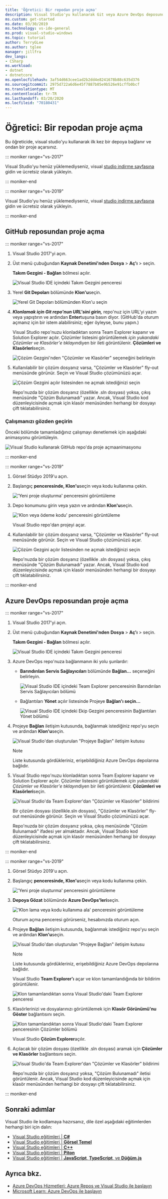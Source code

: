 ```yaml
---
title: 'Öğretici: Bir repodan proje açma'
description: Visual Studio'yu kullanarak Git veya Azure DevOps deposunda projeyi nasıl açacağınızı öğrenin.
ms.custom: get-started
ms.date: 03/30/2019
ms.technology: vs-ide-general
ms.prod: visual-studio-windows
ms.topic: tutorial
author: TerryGLee
ms.author: tglee
manager: jillfra
dev_langs:
- CSharp
ms.workload:
- dotnet
- dotnetcore
ms.openlocfilehash: 3af54d663cee1ad2b2dd4e8241678b88c635d376
ms.sourcegitcommit: 2975d722a6d6e45f7887b05e9b526e91cffb0bcf
ms.translationtype: MT
ms.contentlocale: tr-TR
ms.lasthandoff: 03/20/2020
ms.locfileid: "70180431"
---
```

# <a name="tutorial-open-a-project-from-a-repo"></a>Öğretici: Bir repodan proje açma

Bu öğreticide, visual studio'yu kullanarak ilk kez bir depoya bağlanır ve ondan bir proje açarsınız.

::: moniker range="vs-2017"

Visual Studio'yu henüz yüklemediyseniz, visual [studio indirme sayfasına](https://visualstudio.microsoft.com/vs/older-downloads/?utm_medium=microsoft&utm_source=docs.microsoft.com&utm_campaign=vs+2017+download) gidin ve ücretsiz olarak yükleyin.

::: moniker-end

::: moniker range="vs-2019"

Visual Studio'yu henüz yüklemediyseniz, visual [studio indirme sayfasına](https://visualstudio.microsoft.com/downloads) gidin ve ücretsiz olarak yükleyin.

::: moniker-end

## <a name="open-a-project-from-a-github-repo"></a>GitHub reposundan proje açma

::: moniker range="vs-2017"

1. Visual Studio 2017'yi açın.

1. Üst menü çubuğundan **Kaynak Denetimi'nden** **Dosya** > **Aç'ı** > seçin.

   **Takım Gezgini - Bağlan** bölmesi açılır.

    ![Visual Studio IDE içindeki Takım Gezgini penceresi](./media/open-proj-repo-team-explorer.png)

1. Yerel **Git Depoları** bölümünde **Klon'u**seçin.

    ![Yerel Git Depoları bölümünden Klon'u seçin](./media/open-proj-repo-local-git-repo-clone.png)

1. ***Klonlamak için Git repo'nun URL'sini girin,*** repo'nuz için URL'yi yazın veya yapıştırın ve ardından **Enter**tuşuna basın diyor. (GitHub'da oturum açmanız için bir istem alabilirsiniz; eğer öyleyse, bunu yapın.)

   Visual Studio repo'nuzu klonladıktan sonra Team Explorer kapanır ve Solution Explorer açılır. Çözümler listesini görüntülemek *için yukarıdaki Çözümler ve Klasörler'e tıklayın*diyen bir ileti görüntülenir. **Çözümleri ve Klasörleri**seçin.

   ![Çözüm Gezgini'nden "Çözümler ve Klasörler" seçeneğini belirleyin](./media/open-proj-repo-github-solutions-folders.png)

1. Kullanılabilir bir çözüm dosyanız varsa, "Çözümler ve Klasörler" fly-out menüsünde görünür. Seçin ve Visual Studio çözümünüzü açar.

   ![Çözüm Gezgini açılır listesinden ne açmak istediğinizi seçin](./media/open-proj-repo-github-solutions-folders-picker.png)

   Repo'nuzda bir çözüm dosyanız (özellikle .sln dosyası) yoksa, çıkış menüsünde "Çözüm Bulunamadı" yazar. Ancak, Visual Studio kod düzenleyicisinde açmak için klasör menüsünden herhangi bir dosyayı çift tıklatabilirsiniz.

### <a name="review-your-work"></a>Çalışmanızı gözden geçirin

Önceki bölümde tamamladığınız çalışmayı denetlemek için aşağıdaki animasyonu görüntüleyin.

   ![Visual Studio kullanarak GitHub repo'da proje açmaanimasyonu](./media/open-project-from-github.gif)

::: moniker-end

::: moniker range="vs-2019"

1. Görsel Stüdyo 2019'u açın.

1. Başlangıç **penceresinde, Klon'u**seçin veya kodu kullanıma çekin.

   !['Yeni proje oluşturma' penceresini görüntüleme](../get-started/media/vs-2019/clone-checkout-code-dark.png)

1. Depo konumunu girin veya yazın ve ardından **Klon'u**seçin.

   !['Klon veya ödeme kodu' penceresini görüntüleme](../get-started/media/vs-2019/clone-checkout-code-git-repo-dark.png)

   Visual Studio repo'dan projeyi açar.

1. Kullanılabilir bir çözüm dosyanız varsa, "Çözümler ve Klasörler" fly-out menüsünde görünür. Seçin ve Visual Studio çözümünüzü açar.

   ![Çözüm Gezgini açılır listesinden ne açmak istediğinizi seçin](./media/open-proj-repo-github-solutions-folders-picker.png)

   Repo'nuzda bir çözüm dosyanız (özellikle .sln dosyası) yoksa, çıkış menüsünde "Çözüm Bulunamadı" yazar. Ancak, Visual Studio kod düzenleyicisinde açmak için klasör menüsünden herhangi bir dosyayı çift tıklatabilirsiniz.

::: moniker-end

## <a name="open-a-project-from-an-azure-devops-repo"></a>Azure DevOps reposundan proje açma

::: moniker range="vs-2017"

1. Visual Studio 2017'yi açın.

1. Üst menü çubuğundan **Kaynak Denetimi'nden** **Dosya** > **Aç'ı** > seçin.

   **Takım Gezgini - Bağlan** bölmesi açılır.

    ![Visual Studio IDE içindeki Takım Gezgini penceresi](./media/open-proj-repo-team-explorer.png)

1. Azure DevOps repo'nuza bağlanmanın iki yolu şunlardır:

      - **Barındırılan Servis Sağlayıcıları** bölümünde **Bağlan...** seçeneğini belirleyin.

        ![Visual Studio IDE içindeki Team Explorer penceresinin Barındırılan Servis Sağlayıcıları bölümü](./media/open-proj-repo-azure-devops.png)

      - Bağlantıları **Yönet** açılır listesinde Projeye **Bağlan'ı seçin...**

        ![Visual Studio IDE içindeki Ekip Gezgini penceresinin Bağlantıları Yönet bölümü](./media/open-proj-repo-azuredevops-manage-connections.png)

1. Projeye **Bağlan** iletişim kutusunda, bağlanmak istediğiniz repo'yu seçin ve ardından **Klon'u**seçin.

      ![Visual Studio'dan oluşturulan "Projeye Bağlan" iletişim kutusu](./media/open-proj-azure-devops-connect-cloud-clone.png)

    > [!NOTE]
    > Liste kutusunda gördükleriniz, erişebildiğiniz Azure DevOps depolarına bağlıdır.

1. Visual Studio repo'nuzu klonladıktan sonra Team Explorer kapanır ve Solution Explorer açılır. Çözümler listesini görüntülemek *için yukarıdaki Çözümler ve Klasörler'e tıklayın*diyen bir ileti görüntülenir. **Çözümleri ve Klasörleri**seçin.

      ![Visual Studio'da Team Explorer'dan "Çözümler ve Klasörler" bildirimi](./media/open-proj-repo-solutions-folders.png)

   Bir çözüm dosyası (özellikle.sln dosyası), "Çözümler ve Klasörler" fly-out menüsünde görünür. Seçin ve Visual Studio çözümünüzü açar.

   Repo'nuzda bir çözüm dosyanız yoksa, çıkış menüsünde "Çözüm Bulunamadı" ifadesi yer almaktadır. Ancak, Visual Studio kod düzenleyicisinde açmak için klasör menüsünden herhangi bir dosyayı çift tıklatabilirsiniz.

::: moniker-end

::: moniker range="vs-2019"

1. Görsel Stüdyo 2019'u açın.

1. Başlangıç **penceresinde, Klon'u**seçin veya kodu kullanıma çekin.

   !['Yeni proje oluşturma' penceresini görüntüleme](../get-started/media/vs-2019/clone-checkout-code-dark.png)

1. **Depoya Gözat** bölümünde **Azure DevOps'leri**seçin.

   !['Klon lama veya kodu kullanıma ala' penceresini görüntüleme](../get-started/media/vs-2019/clone-checkout-code-git-repo-dark.png)

   Oturum açma penceresi görürseniz, hesabınızda oturum açın.

1. Projeye **Bağlan** iletişim kutusunda, bağlanmak istediğiniz repo'yu seçin ve ardından **Klon'u**seçin.

      ![Visual Studio'dan oluşturulan "Projeye Bağlan" iletişim kutusu](./media/open-proj-azure-devops-connect-cloud-clone.png)

    > [!NOTE]
    > Liste kutusunda gördükleriniz, erişebildiğiniz Azure DevOps depolarına bağlıdır.

   Visual Studio **Team Explorer'ı** açar ve klon tamamlandığında bir bildirim görüntülenir.

     ![Klon tamamlandıktan sonra Visual Studio'daki Team Explorer penceresi](./media/vs-2019/clone-complete-azure-devops.png)

1. Klasörlerinizi ve dosyalarınızı görüntülemek için **Klasör Görünümü'nu Göster** bağlantısını seçin.

     ![Klon tamamlandıktan sonra Visual Studio'daki Team Explorer penceresinin Çözümler bölümü](./media/vs-2019/show-folder-view-azure-devops.png)

     Visual Studio **Çözüm Explorer**açılır.

1. Açılacak bir çözüm dosyası (özellikle .sln dosyası) aramak için **Çözümler ve Klasörler** bağlantısını seçin.

      ![Visual Studio'da Team Explorer'dan "Çözümler ve Klasörler" bildirimi](./media/open-proj-repo-solutions-folders.png)

   Repo'nuzda bir çözüm dosyanız yoksa, "Çözüm Bulunamadı" iletisi görüntülenir. Ancak, Visual Studio kod düzenleyicisinde açmak için klasör menüsünden herhangi bir dosyayı çift tıklatabilirsiniz.

::: moniker-end

## <a name="next-steps"></a>Sonraki adımlar

Visual Studio ile kodlamaya hazırsanız, dile özel aşağıdaki eğitimlerden herhangi biri için dalın:

- [Visual Studio eğitimleri | **C#**](./csharp/index.yml)
- [Visual Studio eğitimleri | **Görsel Temel**](./visual-basic/index.yml)
- [Visual Studio eğitimleri | **C++**](/cpp/get-started/tutorial-console-cpp)
- [Visual Studio eğitimleri | **Piton**](/visualstudio/python/)
- [Visual Studio eğitimleri | **JavaScript**, **TypeScript**, ve **Düğüm.js**](/visualstudio/javascript/)

## <a name="see-also"></a>Ayrıca bkz.

- [Azure DevOps Hizmetleri: Azure Repos ve Visual Studio ile başlayın](/azure/devops/repos/git/gitquickstart/)
- [Microsoft Learn: Azure DevOps ile başlayın](/learn/modules/get-started-with-devops/)